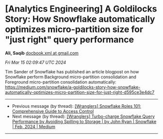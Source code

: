 









[Analytics Engineering] A Goldilocks Story: How Snowflake automatically optimizes micro-partition size for "just right" query performance
=========================================================================================================================================


**Ali, Saqib**
[docbook.xml at gmail.com](mailto:wranglers%40analyticsengineering.net?Subject=Re%3A%20%5BWranglers%5D%20A%20Goldilocks%20Story%3A%20How%20Snowflake%20automatically%0A%20optimizes%20micro-partition%20size%20for%20%22just%20right%22%20query%20performance&In-Reply-To=%3CCABDm0O-vROHMKySbkY%3D6fx0sZvnJDnVpDv_SKvcHMP7Gp4rQyQ%40mail.gmail.com%3E "[Wranglers] A Goldilocks Story: How Snowflake automatically optimizes micro-partition size for \"just right\" query performance")   

*Fri Mar 15 02:09:47 UTC 2024*  

Tim Sander of Snowflake has published an article blogpost on how Snowflake
perform Background micro-partition consolidation and Foreground
micro-partition consolidation automatically:
<https://medium.com/snowflake/a-goldilocks-story-how-snowflake-automatically-optimizes-micro-partition-size-for-just-right-d595ce3e4dc7>
  
  




---


* Previous message (by thread): [[Wranglers] Snowflake Roles 101: Comprehensive Guide to Access Control](000018.html)
* Next message (by thread): [[Wranglers] Turbo-charge Snowflake Query Performance by Avoiding Spilling to Storage \| by John Ryan \| Snowflake \| Feb, 2024 \| Medium](000020.html)




---


  




